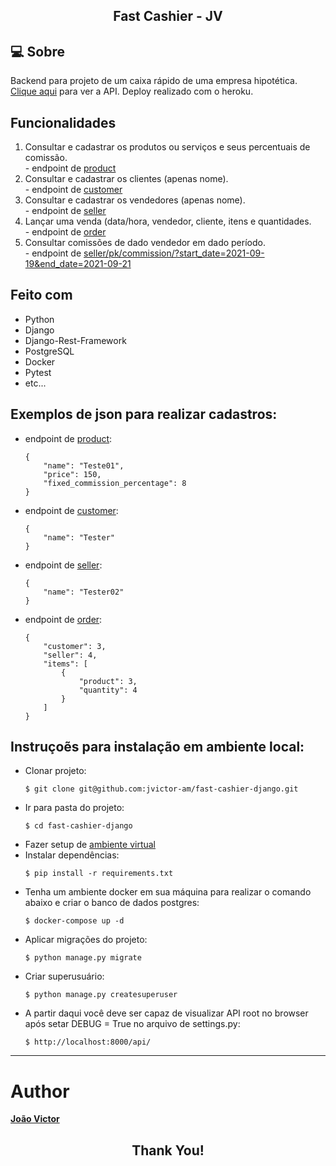 <h2 align="center">
  Fast Cashier - JV
</h2>

## :computer: Sobre

Backend para projeto de um caixa rápido de uma empresa hipotética. <br/>
[Clique aqui](https://fast-cashier-dj.herokuapp.com/api/) para ver a API. Deploy realizado com o heroku.

## Funcionalidades

  1. Consultar e cadastrar os produtos ou serviços e seus percentuais de comissão. <br/>
    - endpoint de [product](https://fast-cashier-dj.herokuapp.com/api/product/)
  2. Consultar e cadastrar os clientes (apenas nome). <br/>
    - endpoint de [customer](https://fast-cashier-dj.herokuapp.com/api/customer/)
  3. Consultar e cadastrar os vendedores (apenas nome). <br/>
    - endpoint de [seller](https://fast-cashier-dj.herokuapp.com/api/seller/)
  4. Lançar uma venda (data/hora, vendedor, cliente, itens e quantidades. <br/>
    - endpoint de [order](https://fast-cashier-dj.herokuapp.com/api/order/)
  5. Consultar comissões de dado vendedor em dado período. <br/>
    - endpoint de [seller/pk/commission/?start_date=2021-09-19&end_date=2021-09-21](https://fast-cashier-dj.herokuapp.com/api/seller/2/commission/?start_date=2021-09-1&end_date=2021-09-21)

## Feito com

- Python
- Django
- Django-Rest-Framework
- PostgreSQL
- Docker
- Pytest
- etc...

## Exemplos de json para realizar cadastros:
  - endpoint de [product](https://fast-cashier-dj.herokuapp.com/api/product/):
    ```
    {
        "name": "Teste01",
        "price": 150,
        "fixed_commission_percentage": 8
    }
    ```
  - endpoint de [customer](https://fast-cashier-dj.herokuapp.com/api/customer/):
    ```
    {
        "name": "Tester"
    }
    ```
  - endpoint de [seller](https://fast-cashier-dj.herokuapp.com/api/seller/):
    ```
    {
        "name": "Tester02"
    }
    ```
 - endpoint de [order](https://fast-cashier-dj.herokuapp.com/api/order/):
    ```
    {
        "customer": 3,
        "seller": 4,
        "items": [
            {
                "product": 3,
                "quantity": 4
            }
        ]
    }
    ```

## Instruçoẽs para instalação em ambiente local:

  - Clonar projeto:
    ```
    $ git clone git@github.com:jvictor-am/fast-cashier-django.git
    ```
  - Ir para pasta do projeto:
    ```
    $ cd fast-cashier-django
    ```
  - Fazer setup de [ambiente virtual](https://virtualenvwrapper.readthedocs.io/en/latest/install.html)
  - Instalar dependências:
    ```
    $ pip install -r requirements.txt
    ```
  - Tenha um ambiente docker em sua máquina para realizar o comando abaixo e criar o banco de dados postgres:
    ```
    $ docker-compose up -d
    ```
  - Aplicar migrações do projeto:
    ```
    $ python manage.py migrate
    ```
  - Criar superusuário:
    ```
    $ python manage.py createsuperuser
    ```
  - A partir daqui você deve ser capaz de visualizar API root no browser após setar DEBUG = True no arquivo de settings.py:
    ```
    $ http://localhost:8000/api/
    ```

---

# Author

[**João Victor**](https://www.linkedin.com/in/jo%C3%A3o-victor-de-andrade-mesquita-848a09122/)

<h2 align="center">
  Thank You!
</h2>
